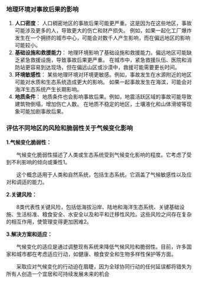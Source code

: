 ### 地理环境对事故后果的影响
1.	**人口密度**：
	人口稠密地区的事故后果可能更严重。这是因为在这些地区，事故可能涉及更多的人，导致更大的伤亡和财产损失。
	例如，如果一起化工厂爆炸发生在一个拥挤的城市中心，可能会对数千人产生影响，而在偏远地区的影响可能较小。
2.	**基础设施和救援能力**：
	地理环境影响了基础设施和救援能力。偏远地区可能缺乏紧急救援设施，导致事故后果更严重。
	在城市中，紧急救援队伍、医院和消防站更容易到达现场，但在偏远山区或沙漠中，救援可能需要更长时间。
3.	**环境敏感性**：
	某些地理环境对环境更敏感。例如，事故发生在水源附近的地区可能对水质和生态系统造成更大的影响。
	如果一起事故发生在海滨，可能会对海洋生态系统产生长期影响。
4.	**地质条件**：
	地质条件也会影响事故后果。例如，地震活跃区域的事故可能导致建筑物倒塌，增加伤亡人数。
	在地质不稳定的地区，土壤液化和山体滑坡等现象可能加剧事故后果。

### 评估不同地区的风险和脆弱性关于气候变化影响

**1.气候变化脆弱性：**

​ ​ ​ ​ ​ ​ ​ ​ 
气候变化脆弱性描述了人类或生态系统受到气候变化影响的程度。它考虑了受到不利影响的倾向或秉性1。

​ ​ ​ ​ ​ ​ ​ ​ 
这个概念适用于人类和自然系统，包括生态系统。它涵盖了气候敏感性以及应对和调适的能力。

**2.关键风险：**

​ ​ ​ ​ ​ ​ ​ ​ 
8类代表性关键风险，包括低海拔沿岸、陆地和海洋生态系统、关键基础设施、生活标准、粮食安全、水安全以及和平和迁移性风险。这些风险之间存在复杂的相互作用，使管理变得更加困难2。

**3.解决方案和适应：**

​ ​ ​ ​ ​ ​ ​ ​ 
气候变化的适应是通过调整现有系统来降低气候风险和脆弱性。目前，许多国家和城市都在考虑适应行动，如健康、粮食安全和生物多样性保护等方面。

​ ​ ​ ​ ​ ​ ​ ​ 
采取应对气候变化的行动迫在眉睫，因为全球协同行动的任何延误都将错失为所有人创造一个宜居和可持续发展未来的机会
